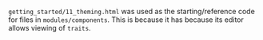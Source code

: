 `getting_started/11_theming.html` was used as the starting/reference code for files in `modules/components`. This is because it has because its editor allows viewing of `traits`.